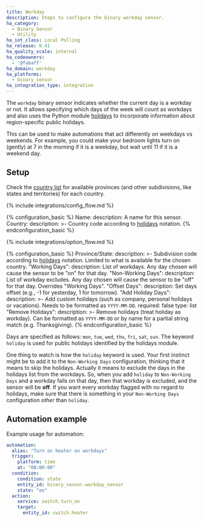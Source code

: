 ```yaml
---
title: Workday
description: Steps to configure the binary workday sensor.
ha_category:
  - Binary Sensor
  - Utility
ha_iot_class: Local Polling
ha_release: 0.41
ha_quality_scale: internal
ha_codeowners:
  - '@fabaff'
ha_domain: workday
ha_platforms:
  - binary_sensor
ha_integration_type: integration
---
```


The `workday` binary sensor indicates whether the current day is a workday or not. It allows specifying which days of the week will count as workdays and also
uses the Python module [holidays](https://pypi.org/project/holidays/) to incorporate information about region-specific public holidays.

This can be used to make automations that act differently on weekdays vs weekends. For example, you could make your bedroom lights turn on (gently) at 7 in the morning if it is a weekday, but wait until 11 if it is a weekend day.

## Setup

Check the [country list](https://github.com/dr-prodigy/python-holidays#available-countries) for available provinces (and other subdivisions, like states and territories) for each country.

{% include integrations/config_flow.md %}

{% configuration_basic %}
Name:
  description: A name for this sensor.
Country:
  description: >-
    Country code according to [holidays](https://pypi.org/project/holidays/) notation.
{% endconfiguration_basic %}

{% include integrations/option_flow.md %}

{% configuration_basic %}
Province/State:
  description: >-
    Subdivision code according to [holidays](https://pypi.org/project/holidays/) notation. Limited to what is available for the chosen country.
"Working Days":
  description: List of workdays. Any day chosen will cause the sensor to be "on" for that day.
"Non-Working Days":
  description: List of workday excludes. Any day chosen will cause the sensor to be "off" for that day. Overrides "Working Days".
"Offset Days":
  description: Set days offset (e.g., -1 for yesterday, 1 for tomorrow).
"Add Holiday Days":
  description: >-
    Add custom holidays (such as company, personal holidays or vacations). Needs to be formatted as `YYYY-MM-DD`.
  required: false
  type: list
"Remove Holidays":
  description: >-
    Remove holidays (treat holiday as workday). Can be formatted as `YYYY-MM-DD` or by name for a partial string match (e.g. Thanksgiving).
{% endconfiguration_basic %}

Days are specified as follows: `mon`, `tue`, `wed`, `thu`, `fri`, `sat`, `sun`.
The keyword `holiday` is used for public holidays identified by the holidays module.

<div class='note warning'>

One thing to watch is how the `holiday` keyword is used. Your first instinct might be to add it to the `Non-Working Days` configuration, thinking that it means to skip the holidays. Actually it means to exclude the days in the holidays list from the workdays. So, when you add `holiday` to `Non-Working Days` and a workday falls on that day, then that workday is excluded, and the sensor will be **off**. If you want every workday flagged with no regard to holidays, make sure that there is something in your `Non-Working Days` configuration _other_ than `holiday`.

</div>

## Automation example

Example usage for automation:

```yaml
automation:
  alias: "Turn on heater on workdays"
  trigger:
    platform: time
    at: "08:00:00"
  condition:
    condition: state
    entity_id: binary_sensor.workday_sensor
    state: "on"
  action:
    service: switch.turn_on
    target:
      entity_id: switch.heater
```
